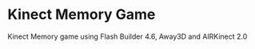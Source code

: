 Kinect Memory Game
==================

Kinect Memory game using Flash Builder 4.6, Away3D and AIRKinect 2.0